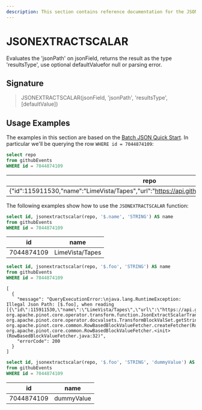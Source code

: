 ```yaml
---
description: This section contains reference documentation for the JSONEXTRACTSCALAR function.
---
```


# JSONEXTRACTSCALAR

Evaluates the 'jsonPath' on jsonField, returns the result as the type 'resultsType', use optional defaultValuefor null or parsing error.

## Signature

> JSONEXTRACTSCALAR(jsonField, 'jsonPath', 'resultsType', [defaultValue])

## Usage Examples

The examples in this section are based on the [Batch JSON Quick Start](../../basics/getting-started/quick-start.md#batch-json).
In particular we'll be querying the row `WHERE id = 7044874109`:

```sql
select repo
from githubEvents 
WHERE id = 7044874109
```

| repo |
| ------------- |
| {"id":115911530,"name":"LimeVista/Tapes","url":"https://api.github.com/repos/LimeVista/Tapes"} | 	

The following examples show how to use the `JSONEXTRACTSCALAR` function:

```sql
select id, jsonextractscalar(repo, '$.name', 'STRING') AS name
from githubEvents 
WHERE id = 7044874109
```

| id   | name |
| ------------- | ------------- |
| 7044874109 | 	LimeVista/Tapes  |


```sql
select id, jsonextractscalar(repo, '$.foo', 'STRING') AS name
from githubEvents 
WHERE id = 7044874109
```

```text
[
  {
    "message": "QueryExecutionError:\njava.lang.RuntimeException: Illegal Json Path: [$.foo], when reading [{\"id\":115911530,\"name\":\"LimeVista/Tapes\",\"url\":\"https://api.github.com/repos/LimeVista/Tapes\"}]\n\tat org.apache.pinot.core.operator.transform.function.JsonExtractScalarTransformFunction.transformToStringValuesSV(JsonExtractScalarTransformFunction.java:254)\n\tat org.apache.pinot.core.operator.docvalsets.TransformBlockValSet.getStringValuesSV(TransformBlockValSet.java:90)\n\tat org.apache.pinot.core.common.RowBasedBlockValueFetcher.createFetcher(RowBasedBlockValueFetcher.java:64)\n\tat org.apache.pinot.core.common.RowBasedBlockValueFetcher.<init>(RowBasedBlockValueFetcher.java:32)",
    "errorCode": 200
  }
]
```

```sql
select id, jsonextractscalar(repo, '$.foo', 'STRING', 'dummyValue') AS name
from githubEvents 
WHERE id = 7044874109
```

| id   | name |
| ------------- | ------------- |
| 7044874109 | 	dummyValue  |